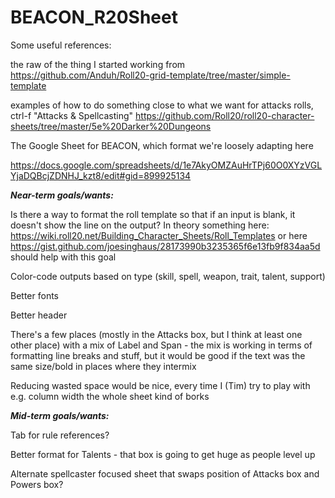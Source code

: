 # BEACON_R20Sheet

Some useful references:

the raw of the thing I started working from https://github.com/Anduh/Roll20-grid-template/tree/master/simple-template

examples of how to do something close to what we want for attacks rolls, ctrl-f "Attacks & Spellcasting" https://github.com/Roll20/roll20-character-sheets/tree/master/5e%20Darker%20Dungeons

The Google Sheet for BEACON, which format we're loosely adapting here 

https://docs.google.com/spreadsheets/d/1e7AkyOMZAuHrTPj60O0XYzVGLYjaDQBcjZDNHJ_kzt8/edit#gid=899925134


<b><i>Near-term goals/wants:</b></i>

Is there a way to format the roll template so that if an input is blank, it doesn't show the line on the output?
In theory something here: https://wiki.roll20.net/Building_Character_Sheets/Roll_Templates or here https://gist.github.com/joesinghaus/28173990b3235365f6e13fb9f834aa5d should help with this goal

Color-code outputs based on type (skill, spell, weapon, trait, talent, support)

Better fonts

Better header

There's a few places (mostly in the Attacks box, but I think at least one other place) with a mix of Label and Span - the mix
  is working in terms of formatting line breaks and stuff, but it would be good if the text was the same size/bold in places where they intermix

Reducing wasted space would be nice, every time I (Tim) try to play with e.g. column width the whole sheet kind of borks

<i><b>Mid-term goals/wants:</b></i>

Tab for rule references?

Better format for Talents - that box is going to get huge as people level up

Alternate spellcaster focused sheet that swaps position of Attacks box and Powers box?

